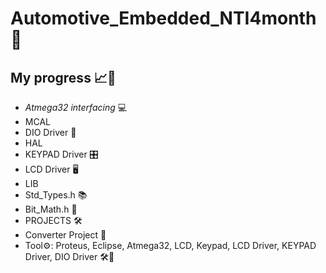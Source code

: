 # Automotive_Embedded_NTI4month 🚗
## My progress 📈🚀
- *Atmega32 interfacing* 💻
 - MCAL
  - DIO Driver 🚦
 - HAL
  - KEYPAD Driver 🎛️
  - LCD Driver 🖥️
 - LIB
  - Std_Types.h 📚
  - Bit_Math.h 🔢
 - PROJECTS 🛠️
  - Converter Project 🔄
   - Tool⚙️: Proteus, Eclipse, Atmega32, LCD, Keypad, LCD Driver, KEYPAD Driver, DIO Driver 🛠️🌟
